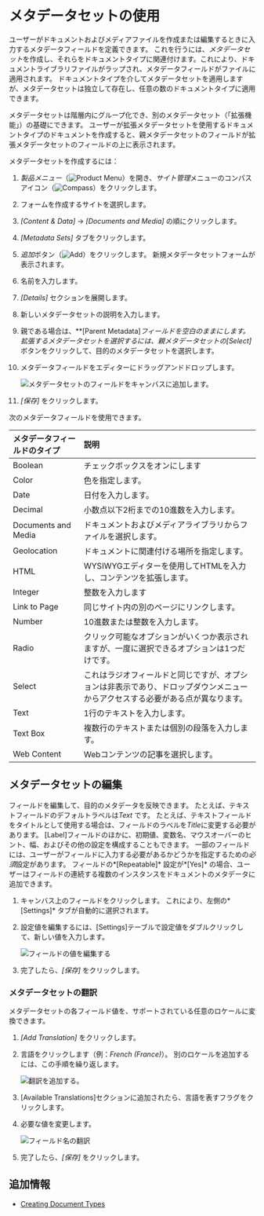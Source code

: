 # メタデータセットの使用

ユーザーがドキュメントおよびメディアファイルを作成または編集するときに入力するメタデータフィールドを定義できます。 これを行うには、*メタデータセット*を作成し、それらをドキュメントタイプに関連付けます。これにより、ドキュメントライブラリファイルがラップされ、メタデータフィールドがファイルに適用されます。 ドキュメントタイプを介してメタデータセットを適用しますが、メタデータセットは独立して存在し、任意の数のドキュメントタイプに適用できます。

メタデータセットは階層内にグループ化でき、別のメタデータセット（「拡張機能」）の基礎にできます。 ユーザーが拡張メタデータセットを使用するドキュメントタイプのドキュメントを作成すると、親メタデータセットのフィールドが拡張メタデータセットのフィールドの上に表示されます。

メタデータセットを作成するには：

1.  *製品メニュー*（![Product Menu](../../../../images/icon-product-menu.png)）を開き、*サイト管理*メニューのコンパスアイコン（![Compass](../../../../images/icon-compass.png)）をクリックします。

2.  フォームを作成するサイトを選択します。

3.  *[Content & Data]* → *[Documents and Media]* の順にクリックします。

4.  *[Metadata Sets]* タブをクリックします。

5.  *追加*ボタン（![Add](../../../../images/icon-add.png)）をクリックします。 新規メタデータセットフォームが表示されます。

6.  名前を入力します。

7.  *[Details]* セクションを展開します。

8.  新しいメタデータセットの説明を入力します。

9.  親である場合は、**[Parent Metadata]**フィールドを空白のままにします。 拡張するメタデータセットを選択するには、*親メタデータセット*の*[Select]* ボタンをクリックして、目的のメタデータセットを選択します。

10. メタデータフィールドをエディターにドラッグアンドドロップします。

    ![メタデータセットのフィールドをキャンバスに追加します。](./defining-metadata-sets/images/01.png)

11. *[保存]* をクリックします。

次のメタデータフィールドを使用できます。

| メタデータフィールドのタイプ      | 説明                                                              |
| :--- | :--- |
| Boolean             | チェックボックスをオンにします                                                 |
| Color               | 色を指定します。                                                        |
| Date                | 日付を入力します。                                                       |
| Decimal             | 小数点以下2桁までの10進数を入力します。                                           |
| Documents and Media | ドキュメントおよびメディアライブラリからファイルを選択します。                                 |
| Geolocation         | ドキュメントに関連付ける場所を指定します。                                           |
| HTML                | WYSIWYGエディターを使用してHTMLを入力し、コンテンツを拡張します。                          |
| Integer             | 整数を入力します                                                        |
| Link to Page        | 同じサイト内の別のページにリンクします。                                            |
| Number              | 10進数または整数を入力します。                                                |
| Radio               | クリック可能なオプションがいくつか表示されますが、一度に選択できるオプションは1つだけです。                  |
| Select              | これはラジオフィールドと同じですが、オプションは非表示であり、ドロップダウンメニューからアクセスする必要がある点が異なります。 |
| Text                | 1行のテキストを入力します。                                                  |
| Text Box            | 複数行のテキストまたは個別の段落を入力します。                                         |
| Web Content         | Webコンテンツの記事を選択します。                                              |

## メタデータセットの編集

フィールドを編集して、目的のメタデータを反映できます。 たとえば、テキストフィールドのデフォルトラベルは*Text* です。 たとえば、テキストフィールドをタイトルとして使用する場合は、フィールドのラベルを*Title*に変更する必要があります。 [Label]フィールドのほかに、初期値、変数名、マウスオーバーのヒント、幅、およびその他の設定を構成することもできます。 一部のフィールドには、ユーザーがフィールドに入力する必要があるかどうかを指定するための*必須*設定があります。 フィールドの*[Repeatable]* 設定が*[Yes]* の場合、ユーザーはフィールドの連続する複数のインスタンスをドキュメントのメタデータに追加できます。

1.  キャンバス上のフィールドをクリックします。 これにより、左側の*[Settings]* タブが自動的に選択されます。

2.  設定値を編集するには、[Settings]テーブルで設定値をダブルクリックして、新しい値を入力します。

    ![フィールドの値を編集する](./defining-metadata-sets/images/02.png)

3.  完了したら、*[保存]* をクリックします。

### メタデータセットの翻訳

メタデータセットの各フィールド値を、サポートされている任意のロケールに変換できます。

1.  *[Add Translation]* をクリックします。

2.  言語をクリックします（例：*French (France)*）。 別のロケールを追加するには、この手順を繰り返します。

    ![翻訳を追加する。](./defining-metadata-sets/images/03.png)

3.  [Available Translations]セクションに追加されたら、言語を表すフラグをクリックします。

4.  必要な値を変更します。

    ![フィールド名の翻訳](./defining-metadata-sets/images/04.png)

5.  完了したら、*[保存]* をクリックします。

## 追加情報

  - [Creating Document Types](./defining-document-types.md)
